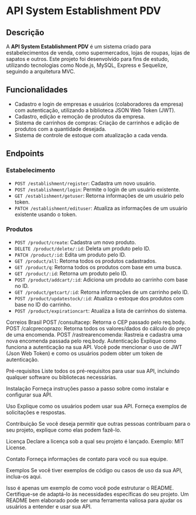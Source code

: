 # API System Establishment PDV

## Descrição

A **API System Establishment PDV** é um sistema criado para estabelecimentos de venda, como supermercados, lojas de roupas, lojas de sapatos e outros. Este projeto foi desenvolvido para fins de estudo, utilizando tecnologias como Node.js, MySQL, Express e Sequelize, seguindo a arquitetura MVC.

## Funcionalidades

- Cadastro e login de empresas e usuários (colaboradores da empresa) com autenticação, utilizando a biblioteca JSON Web Token (JWT).
- Cadastro, edição e remoção de produtos da empresa.
- Sistema de carrinhos de compras: Criação de carrinhos e adição de produtos com a quantidade desejada.
- Sistema de controle de estoque com atualização a cada venda.

## Endpoints

### Estabelecimento

- `POST /establishment/register`: Cadastra um novo usuário.
- `POST /establishment/login`: Permite o login de um usuário existente.
- `GET /establishment/getuser`: Retorna informações de um usuário pelo token.
- `PATCH /establishment/edituser`: Atualiza as informações de um usuário existente usando o token.

### Produtos

- `POST /product/create`: Cadastra um novo produto.
- `DELETE /product/delete/:id`: Deleta um produto pelo ID.
- `PATCH /product/:id`: Edita um produto pelo ID.
- `GET /product/all`: Retorna todos os produtos cadastrados.
- `GET /product/q`: Retorna todos os produtos com base em uma busca.
- `GET /product/:id`: Retorna um produto pelo ID.
- `POST /product/addcart/:id`: Adiciona um produto ao carrinho com base no ID.
- `GET /product/getcart/:id`: Retorna informações de um carrinho pelo ID.
- `POST /product/updatestock/:id`: Atualiza o estoque dos produtos com base no ID do carrinho.
- `POST /product/expirationcart`: Atualiza a lista de carrinhos do sistema.

Correios Brasil
POST /consultacep: Retorna o CEP passado pelo req.body.
POST /calcprecoprazo: Retorna todos os valores/dados do cálculo do preço de uma encomenda.
POST /rastrearencomenda: Rastreia e cadastra uma nova encomenda passada pelo req.body.
Autenticação
Explique como funciona a autenticação na sua API. Você pode mencionar o uso de JWT (Json Web Token) e como os usuários podem obter um token de autenticação.

Pré-requisitos
Liste todos os pré-requisitos para usar sua API, incluindo qualquer software ou bibliotecas necessárias.

Instalação
Forneça instruções passo a passo sobre como instalar e configurar sua API.

Uso
Explique como os usuários podem usar sua API. Forneça exemplos de solicitações e respostas.

Contribuição
Se você deseja permitir que outras pessoas contribuam para o seu projeto, explique como elas podem fazê-lo.

Licença
Declare a licença sob a qual seu projeto é lançado. Exemplo: MIT License.

Contato
Forneça informações de contato para você ou sua equipe.

Exemplos
Se você tiver exemplos de código ou casos de uso da sua API, inclua-os aqui.

Isso é apenas um exemplo de como você pode estruturar o README. Certifique-se de adaptá-lo às necessidades específicas do seu projeto. Um README bem elaborado pode ser uma ferramenta valiosa para ajudar os usuários a entender e usar sua API.